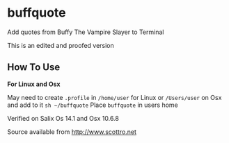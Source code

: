 # buffquote
Add quotes from Buffy The Vampire Slayer to Terminal 

This is an edited and proofed version

## How To Use
**For Linux and Osx**

May need to create `.profile` in `/home/user` for Linux or `/Users/user` on Osx
and add to it `sh ~/buffquote`
Place `buffquote` in users home

Verified on Salix Os 14.1 and Osx 10.6.8

Source available from http://www.scottro.net
